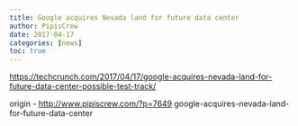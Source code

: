 ```yaml
---
title: Google acquires Nevada land for future data center
author: PipisCrew
date: 2017-04-17
categories: [news]
toc: true
---
```


https://techcrunch.com/2017/04/17/google-acquires-nevada-land-for-future-data-center-possible-test-track/

origin - http://www.pipiscrew.com/?p=7649 google-acquires-nevada-land-for-future-data-center